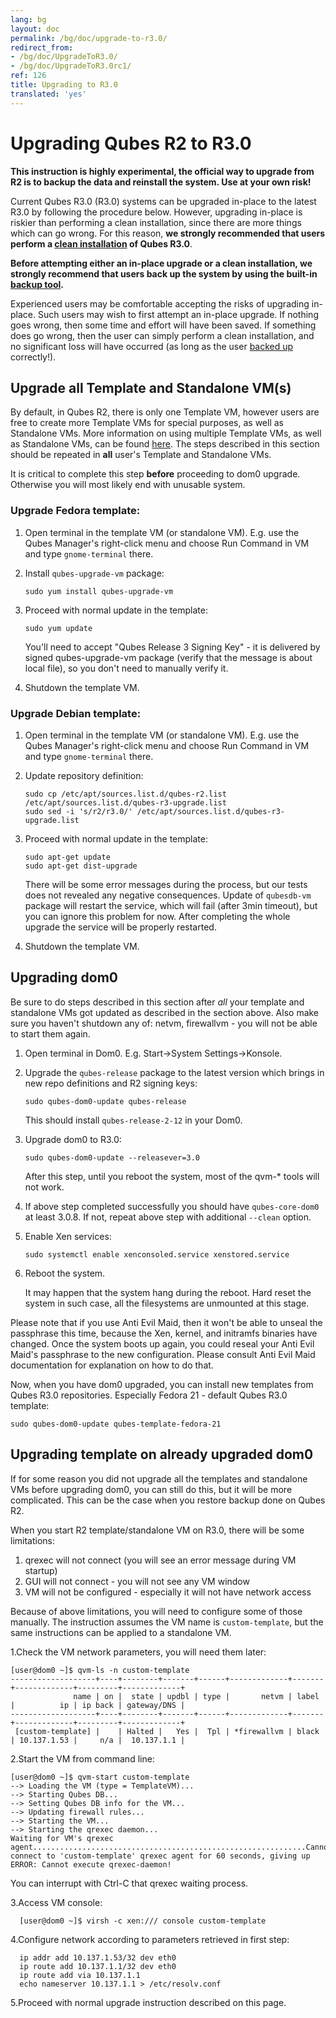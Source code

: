 ```yaml
---
lang: bg
layout: doc
permalink: /bg/doc/upgrade-to-r3.0/
redirect_from:
- /bg/doc/UpgradeToR3.0/
- /bg/doc/UpgradeToR3.0rc1/
ref: 126
title: Upgrading to R3.0
translated: 'yes'
---
```


Upgrading Qubes R2 to R3.0
======================================

**This instruction is highly experimental, the official way to upgrade from R2 is to backup the data and reinstall the system. Use at your own risk!**

Current Qubes R3.0 (R3.0) systems can be upgraded in-place to the latest R3.0 by following the procedure below. However, upgrading in-place is riskier than performing a clean installation, since there are more things which can go wrong. For this reason, **we strongly recommended that users perform a [clean installation](/bg/doc/installation-guide/) of Qubes R3.0**.

**Before attempting either an in-place upgrade or a clean installation, we strongly recommend that users back up the system by using the built-in [backup tool](/bg/doc/backup-restore/).**

Experienced users may be comfortable accepting the risks of upgrading in-place. Such users may wish to first attempt an in-place upgrade. If nothing goes wrong, then some time and effort will have been saved. If something does go wrong, then the user can simply perform a clean installation, and no significant loss will have occurred (as long as the user [backed up](/bg/doc/backup-restore/) correctly!).

Upgrade all Template and Standalone VM(s)
-----------------------------------------

By default, in Qubes R2, there is only one Template VM, however users are free to create more Template VMs for special purposes, as well as Standalone VMs. More information on using multiple Template VMs, as well as Standalone VMs, can be found [here](/bg/doc/software-update-vm/). The steps described in this section should be repeated in **all** user's Template and Standalone VMs.

It is critical to complete this step **before** proceeding to dom0 upgrade. Otherwise you will most likely end with unusable system.

### Upgrade Fedora template:

1.  Open terminal in the template VM (or standalone VM). E.g. use the Qubes Manager's right-click menu and choose Run Command in VM and type `gnome-terminal` there.
2.  Install `qubes-upgrade-vm` package:

        sudo yum install qubes-upgrade-vm

3.  Proceed with normal update in the template:

        sudo yum update

    You'll need to accept "Qubes Release 3 Signing Key" - it is delivered by signed qubes-upgrade-vm package (verify that the message is about local file), so you don't need to manually verify it.

4.  Shutdown the template VM.

### Upgrade Debian template:

1.  Open terminal in the template VM (or standalone VM). E.g. use the Qubes Manager's right-click menu and choose Run Command in VM and type `gnome-terminal` there.
2.  Update repository definition:

        sudo cp /etc/apt/sources.list.d/qubes-r2.list
        /etc/apt/sources.list.d/qubes-r3-upgrade.list
        sudo sed -i 's/r2/r3.0/' /etc/apt/sources.list.d/qubes-r3-upgrade.list

3.  Proceed with normal update in the template:

        sudo apt-get update
        sudo apt-get dist-upgrade

    There will be some error messages during the process, but our tests does
    not revealed any negative consequences.
    Update of `qubesdb-vm` package will restart the service, which will fail
    (after 3min timeout), but you can ignore this problem for now. After
    completing the whole upgrade the service will be properly restarted.

4.  Shutdown the template VM.

Upgrading dom0
--------------

Be sure to do steps described in this section after *all* your template and standalone VMs got updated as described in the section above. Also make sure you haven't shutdown any of: netvm, firewallvm - you will not be able to start them again.

1.  Open terminal in Dom0. E.g. Start-\>System Settings-\>Konsole.
2.  Upgrade the `qubes-release` package to the latest version which brings in new repo definitions and R2 signing keys:

        sudo qubes-dom0-update qubes-release

    This should install `qubes-release-2-12` in your Dom0.

3.  Upgrade dom0 to R3.0:

        sudo qubes-dom0-update --releasever=3.0

    After this step, until you reboot the system, most of the qvm-* tools will not work.

4.  If above step completed successfully you should have `qubes-core-dom0` at least 3.0.8. If not, repeat above step with additional `--clean` option.

5.  Enable Xen services:
        
        sudo systemctl enable xenconsoled.service xenstored.service

6.  Reboot the system.
    
    It may happen that the system hang during the reboot. Hard reset the system in such case, all the filesystems are unmounted at this stage.

Please note that if you use Anti Evil Maid, then it won't be able to unseal the passphrase this time, because the Xen, kernel, and initramfs binaries have changed. Once the system boots up again, you could reseal your Anti Evil Maid's passphrase to the new configuration. Please consult Anti Evil Maid documentation for explanation on how to do that.

Now, when you have dom0 upgraded, you can install new templates from Qubes R3.0 repositories. Especially Fedora 21 - default Qubes R3.0 template:

    sudo qubes-dom0-update qubes-template-fedora-21

Upgrading template on already upgraded dom0
-------------------------------------------

If for some reason you did not upgrade all the templates and standalone VMs before upgrading dom0, you can still do this, but it will be more complicated. This can be the case when you restore backup done on Qubes R2.

When you start R2 template/standalone VM on R3.0, there will be some limitations:

1. qrexec will not connect (you will see an error message during VM startup)
2. GUI will not connect - you will not see any VM window
3. VM will not be configured - especially it will not have network access

Because of above limitations, you will need to configure some of those manually. The instruction assumes the VM name is `custom-template`, but the same instructions can be applied to a standalone VM.

1.Check the VM network parameters, you will need them later:

    [user@dom0 ~]$ qvm-ls -n custom-template
    -------------------+----+--------+-------+------+-------------+-------+-------------+---------+-------------+
                  name | on |  state | updbl | type |       netvm | label |          ip | ip back | gateway/DNS |
    -------------------+----+--------+-------+------+-------------+-------+-------------+---------+-------------+
     [custom-template] |    | Halted |   Yes |  Tpl | *firewallvm | black | 10.137.1.53 |     n/a |  10.137.1.1 |


2.Start the VM from command line:

    [user@dom0 ~]$ qvm-start custom-template
    --> Loading the VM (type = TemplateVM)...
    --> Starting Qubes DB...
    --> Setting Qubes DB info for the VM...
    --> Updating firewall rules...
    --> Starting the VM...
    --> Starting the qrexec daemon...
    Waiting for VM's qrexec agent.............................................................Cannot connect to 'custom-template' qrexec agent for 60 seconds, giving up
    ERROR: Cannot execute qrexec-daemon!

You can interrupt with Ctrl-C that qrexec waiting process.

3.Access VM console:

      [user@dom0 ~]$ virsh -c xen:/// console custom-template

4.Configure network according to parameters retrieved in first step:

      ip addr add 10.137.1.53/32 dev eth0
      ip route add 10.137.1.1/32 dev eth0
      ip route add via 10.137.1.1
      echo nameserver 10.137.1.1 > /etc/resolv.conf

5.Proceed with normal upgrade instruction described on this page.